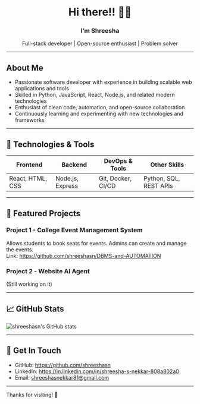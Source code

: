 <p align="center">
  <h1 align="center">Hi there!! 🙋‍♂ </h1>
  <h3 align="center">I’m <b>Shreesha</b></h3>
  <p align="center">Full-stack developer | Open-source enthusiast | Problem solver</p>
</p>

---

## About Me

- Passionate software developer with experience in building scalable web applications and tools  
- Skilled in  Python, JavaScript, React, Node.js, and related modern technologies  
- Enthusiast of clean code, automation, and open-source collaboration  
- Continuously learning and experimenting with new technologies and frameworks  

---

## 🔧 Technologies & Tools

| Frontend            | Backend             | DevOps & Tools     | Other Skills         |
|---------------------|---------------------|--------------------|----------------------|
| React, HTML, CSS    | Node.js, Express    | Git, Docker, CI/CD | Python, SQL, REST APIs |

---

## 🚀 Featured Projects

### Project 1 - College Event Management System  
Allows students to book seats for events. Admins can create and manage the events. 
<br/>
Link:  https://github.com/shreeshasn/DBMS-and-AUTOMATION

### Project 2 - Website AI Agent    
(Still working on it)


---

## 📈 GitHub Stats

![shreeshasn's GitHub stats](https://github-readme-stats.vercel.app/api?username=shreeshasn&show_icons=true&theme=dark)

---

## 💬 Get In Touch

- GitHub: https://github.com/shreeshasn  
- LinkedIn: https://in.linkedin.com/in/shreesha-s-nekkar-808a802a0
- Email: shreeshasnekkar81@gmail.com

---

Thanks for visiting! 👋
